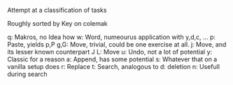 



Attempt at a classification of tasks

Roughly sorted by Key on colemak

q: Makros, no Idea how
w: Word, numeourus application with y,d,c, ...
p: Paste, yields p,P
g,G: Move, trivial, could be one exercise at all.
j: Move, and its lesser known counterpart J
L: Move
u: Undo, not a lot of potential
y: Classic for a reason
a: Append, has some potential
s: Whatever that on a vanilla setup does
r: Replace
t: Search, analogous to 
d: deletion 
n: Usefull during search
